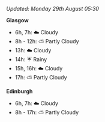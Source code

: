 *Updated: Monday 29th August 05:30*

**Glasgow**

* 6h, 7h: :cloud: Cloudy
* 8h - 12h: :partly_sunny: Partly Cloudy
* 13h: :cloud: Cloudy
* 14h: :umbrella: Rainy
* 15h, 16h: :cloud: Cloudy
* 17h: :partly_sunny: Partly Cloudy

**Edinburgh**

* 6h, 7h: :cloud: Cloudy
* 8h - 17h: :partly_sunny: Partly Cloudy
